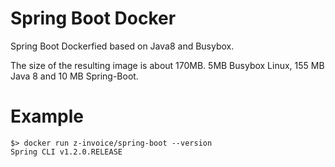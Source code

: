 Spring Boot Docker 
===========
Spring Boot Dockerfied based on Java8 and Busybox.

The size of the resulting image is about 170MB. 5MB Busybox Linux, 155 MB Java 8 and 10 MB Spring-Boot.


Example
===========

```
$> docker run z-invoice/spring-boot --version 
Spring CLI v1.2.0.RELEASE
```
